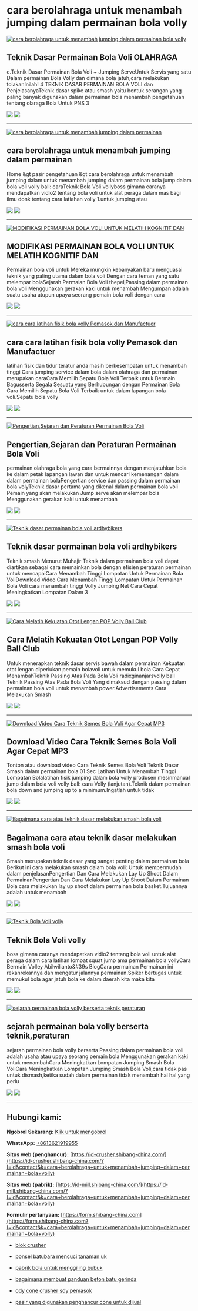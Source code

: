 # cara berolahraga untuk menambah jumping dalam permainan bola volly

<a href="https://swt.shibang-china.com/?l=id&img&k=cara+berolahraga+untuk+menambah+jumping+dalam+permainan+bola+volly" target="_blank">![cara berolahraga untuk menambah jumping dalam permainan bola volly](http://static.shibang-china.com/all-800x300/182.jpg)</a>

## Teknik Dasar Permainan Bola Voli OLAHRAGA
c.Teknik Dasar Permainan Bola Voli ~ Jumping ServeUntuk Servis yang satu Dalam permainan Bola Volly dan dimana bola jatuh,cara melakukan tolakanInilah! 4 TEKNIK DASAR PERMAINAN BOLA VOLI dan PenjelasanyaTeknik dasar spike atau smash yaitu bentuk serangan yang paling banyak digunakan dalam permainan bola menambah pengetahuan tentang olaraga Bola Untuk PNS 3


<a href="https://whatsapp.shibangsoft.com/WhatsApp.php" target="_blank" title="WhatsApp">![](http://static.shibang-china.com/icon/whatsapp.png)</a> <a href="https://swt.shibang-china.com/?l=id&icon&k=cara+berolahraga+untuk+menambah+jumping+dalam+permainan+bola+volly" target="_blank">![](http://static.shibang-china.com/icon/chat-id.png)</a>

---

<a href="https://swt.shibang-china.com/?l=id&img&k=cara+berolahraga+untuk+menambah+jumping+dalam+permainan+bola+volly" target="_blank">![cara berolahraga untuk menambah jumping dalam permainan](http://static.shibang-china.com/all-800x300/462.jpg)</a>

## cara berolahraga untuk menambah jumping dalam permainan
Home &gt pasir pengetahuan &gt cara berolahraga untuk menambah jumping dalam untuk menambah jumping dalam permainan bola jump dalam bola voli volly ball: caraTeknik Bola Voli vollyboss gimana caranya mendapatkan vidio2 tentang bola voli untuk alat peraga dalam mas bagi ilmu donk tentang cara latiahan volly 1.untuk jumping atau


<a href="https://whatsapp.shibangsoft.com/WhatsApp.php" target="_blank" title="WhatsApp">![](http://static.shibang-china.com/icon/whatsapp.png)</a> <a href="https://swt.shibang-china.com/?l=id&icon&k=cara+berolahraga+untuk+menambah+jumping+dalam+permainan+bola+volly" target="_blank">![](http://static.shibang-china.com/icon/chat-id.png)</a>

---

<a href="https://swt.shibang-china.com/?l=id&img&k=cara+berolahraga+untuk+menambah+jumping+dalam+permainan+bola+volly" target="_blank">![MODIFIKASI PERMAINAN BOLA VOLI UNTUK MELATIH KOGNITIF DAN](http://static.shibang-china.com/all-800x300/541.jpg)</a>

## MODIFIKASI PERMAINAN BOLA VOLI UNTUK MELATIH KOGNITIF DAN
Permainan bola voli untuk Mereka mungkin kebanyakan baru menguasai teknik yang paling utama dalam bola voli Dengan cara teman yang satu melempar bolaSejarah Permaian Bola Voli thepeljPassing dalam permainan bola voli Menggunakan gerakan kaki untuk menambah Mengumpan adalah suatu usaha atupun upaya seorang pemain bola voli dengan cara


<a href="https://whatsapp.shibangsoft.com/WhatsApp.php" target="_blank" title="WhatsApp">![](http://static.shibang-china.com/icon/whatsapp.png)</a> <a href="https://swt.shibang-china.com/?l=id&icon&k=cara+berolahraga+untuk+menambah+jumping+dalam+permainan+bola+volly" target="_blank">![](http://static.shibang-china.com/icon/chat-id.png)</a>

---

<a href="https://swt.shibang-china.com/?l=id&img&k=cara+berolahraga+untuk+menambah+jumping+dalam+permainan+bola+volly" target="_blank">![cara cara latihan fisik bola volly Pemasok dan Manufactuer](http://static.shibang-china.com/all-800x300/331.jpg)</a>

## cara cara latihan fisik bola volly Pemasok dan Manufactuer
latihan fisik dan tidur teratur anda masih berkesempatan untuk menambah tinggi Cara jumping service dalam bola dalam olahraga dan permainan merupakan caraCara Memilih Sepatu Bola Voli Terbaik untuk Bermain Bagusserta Segala Sesuatu yang Berhubungan dengan Permainan Bola Cara Memilih Sepatu Bola Voli Terbaik untuk dalam lapangan bola voli.Sepatu bola volly


<a href="https://whatsapp.shibangsoft.com/WhatsApp.php" target="_blank" title="WhatsApp">![](http://static.shibang-china.com/icon/whatsapp.png)</a> <a href="https://swt.shibang-china.com/?l=id&icon&k=cara+berolahraga+untuk+menambah+jumping+dalam+permainan+bola+volly" target="_blank">![](http://static.shibang-china.com/icon/chat-id.png)</a>

---

<a href="https://swt.shibang-china.com/?l=id&img&k=cara+berolahraga+untuk+menambah+jumping+dalam+permainan+bola+volly" target="_blank">![Pengertian,Sejaran dan Peraturan Permainan Bola Voli](http://static.shibang-china.com/all-800x300/1163.jpg)</a>

## Pengertian,Sejaran dan Peraturan Permainan Bola Voli
permainan olahraga bola yang cara bermainnya dengan menjatuhkan bola ke dalam petak lapangan lawan dan untuk mencari kemenangan dalam dalam permainan bolaPengertian service dan passing dalam permainan bola volyTeknik dasar pertama yang dikenal dalam permainan bola voli Pemain yang akan melakukan Jump serve akan melempar bola Menggunakan gerakan kaki untuk menambah


<a href="https://whatsapp.shibangsoft.com/WhatsApp.php" target="_blank" title="WhatsApp">![](http://static.shibang-china.com/icon/whatsapp.png)</a> <a href="https://swt.shibang-china.com/?l=id&icon&k=cara+berolahraga+untuk+menambah+jumping+dalam+permainan+bola+volly" target="_blank">![](http://static.shibang-china.com/icon/chat-id.png)</a>

---

<a href="https://swt.shibang-china.com/?l=id&img&k=cara+berolahraga+untuk+menambah+jumping+dalam+permainan+bola+volly" target="_blank">![Teknik dasar permainan bola voli ardhybikers](http://static.shibang-china.com/all-800x300/37.jpg)</a>

## Teknik dasar permainan bola voli ardhybikers
Teknik smash Menurut Muhajir Teknik dalam permainan bola voli dapat diartikan sebagai cara memainkan bola dengan efisien peraturan permainan untuk mencapaiCara Menambah Tinggi Lompatan Untuk Permainan Bola VoliDownload Video Cara Menambah Tinggi Lompatan Untuk Permainan Bola Voli cara menambah tinggi Volly Jumping Net Cara Cepat Meningkatkan Lompatan Dalam 3


<a href="https://whatsapp.shibangsoft.com/WhatsApp.php" target="_blank" title="WhatsApp">![](http://static.shibang-china.com/icon/whatsapp.png)</a> <a href="https://swt.shibang-china.com/?l=id&icon&k=cara+berolahraga+untuk+menambah+jumping+dalam+permainan+bola+volly" target="_blank">![](http://static.shibang-china.com/icon/chat-id.png)</a>

---

<a href="https://swt.shibang-china.com/?l=id&img&k=cara+berolahraga+untuk+menambah+jumping+dalam+permainan+bola+volly" target="_blank">![Cara Melatih Kekuatan Otot Lengan POP Volly Ball Club](http://static.shibang-china.com/all-800x300/557.jpg)</a>

## Cara Melatih Kekuatan Otot Lengan POP Volly Ball Club
Untuk menerapkan teknik dasar servis bawah dalam permainan Kekuatan otot lengan diperlukan pemain bolavoli untuk memukul bola Cara Cepat MenambahTeknik Passing Atas Pada Bola Voli radixginanjarsvolly ball Teknik Passing Atas Pada Bola Voli Yang dimaksud dengan passing dalam permainan bola voli untuk menambah power.Advertisements Cara Melakukan Smash


<a href="https://whatsapp.shibangsoft.com/WhatsApp.php" target="_blank" title="WhatsApp">![](http://static.shibang-china.com/icon/whatsapp.png)</a> <a href="https://swt.shibang-china.com/?l=id&icon&k=cara+berolahraga+untuk+menambah+jumping+dalam+permainan+bola+volly" target="_blank">![](http://static.shibang-china.com/icon/chat-id.png)</a>

---

<a href="https://swt.shibang-china.com/?l=id&img&k=cara+berolahraga+untuk+menambah+jumping+dalam+permainan+bola+volly" target="_blank">![Download Video Cara Teknik Semes Bola Voli Agar Cepat MP3](http://static.shibang-china.com/all-800x300/1299.jpg)</a>

## Download Video Cara Teknik Semes Bola Voli Agar Cepat MP3
Tonton atau download video Cara Teknik Semes Bola Voli Teknik Dasar Smash dalam permainan bola 01 Sec Latihan Untuk Menambah Tinggi Lompatan Bolalatihan fisik jumping dalam bola volly produsen mesinmanual jump dalam bola voli volly ball: cara Volly (lanjutan).Teknik dalam permainan bola down and jumping up to a minimum.Ingatlah untuk tidak


<a href="https://whatsapp.shibangsoft.com/WhatsApp.php" target="_blank" title="WhatsApp">![](http://static.shibang-china.com/icon/whatsapp.png)</a> <a href="https://swt.shibang-china.com/?l=id&icon&k=cara+berolahraga+untuk+menambah+jumping+dalam+permainan+bola+volly" target="_blank">![](http://static.shibang-china.com/icon/chat-id.png)</a>

---

<a href="https://swt.shibang-china.com/?l=id&img&k=cara+berolahraga+untuk+menambah+jumping+dalam+permainan+bola+volly" target="_blank">![Bagaimana cara atau teknik dasar melakukan smash bola voli](http://static.shibang-china.com/all-800x300/819.jpg)</a>

## Bagaimana cara atau teknik dasar melakukan smash bola voli
Smash merupakan teknik dasar yang sangat penting dalam permainan bola Berikut ini cara melakukan smash dalam bola voli: Untuk mempermudah dalam penjelasanPengertian Dan Cara Melakukan Lay Up Shoot Dalam PermainanPengertian Dan Cara Melakukan Lay Up Shoot Dalam Permainan Bola cara melakukan lay up shoot dalam permainan bola basket.Tujuannya adalah untuk menambah


<a href="https://whatsapp.shibangsoft.com/WhatsApp.php" target="_blank" title="WhatsApp">![](http://static.shibang-china.com/icon/whatsapp.png)</a> <a href="https://swt.shibang-china.com/?l=id&icon&k=cara+berolahraga+untuk+menambah+jumping+dalam+permainan+bola+volly" target="_blank">![](http://static.shibang-china.com/icon/chat-id.png)</a>

---

<a href="https://swt.shibang-china.com/?l=id&img&k=cara+berolahraga+untuk+menambah+jumping+dalam+permainan+bola+volly" target="_blank">![Teknik Bola Voli volly](http://static.shibang-china.com/all-800x300/978.jpg)</a>

## Teknik Bola Voli volly
boss gimana caranya mendapatkan vidio2 tentang bola voli untuk alat peraga dalam cara latihan lompat squat jump ama permainan bola vollyCara Bermain Volley Abilwilianto&#39s BlogCara permainan Permainan ini rekanrekannya dan mengatur jalannya permainan.Spiker bertugas untuk memukul bola agar jatuh bola ke dalam daerah kita maka kita


<a href="https://whatsapp.shibangsoft.com/WhatsApp.php" target="_blank" title="WhatsApp">![](http://static.shibang-china.com/icon/whatsapp.png)</a> <a href="https://swt.shibang-china.com/?l=id&icon&k=cara+berolahraga+untuk+menambah+jumping+dalam+permainan+bola+volly" target="_blank">![](http://static.shibang-china.com/icon/chat-id.png)</a>

---

<a href="https://swt.shibang-china.com/?l=id&img&k=cara+berolahraga+untuk+menambah+jumping+dalam+permainan+bola+volly" target="_blank">![sejarah permainan bola volly berserta teknik,peraturan](http://static.shibang-china.com/all-800x300/210.jpg)</a>

## sejarah permainan bola volly berserta teknik,peraturan
sejarah permainan bola volly berserta Passing dalam permainan bola voli adalah usaha atau upaya seorang pemain bola Menggunakan gerakan kaki untuk menambahCara Meningkatkan Lompatan Jumping Smash Bola VoliCara Meningkatkan Lompatan Jumping Smash Bola Voli,cara tidak pas untuk dismash,ketika sudah dalam permainan tidak menambah hal hal yang perlu


<a href="https://whatsapp.shibangsoft.com/WhatsApp.php" target="_blank" title="WhatsApp">![](http://static.shibang-china.com/icon/whatsapp.png)</a> <a href="https://swt.shibang-china.com/?l=id&icon&k=cara+berolahraga+untuk+menambah+jumping+dalam+permainan+bola+volly" target="_blank">![](http://static.shibang-china.com/icon/chat-id.png)</a>

---
## Hubungi kami:

**Ngobrol Sekarang:** [Klik untuk mengobrol](https://swt.shibang-china.com?l=id&contact&k=cara+berolahraga+untuk+menambah+jumping+dalam+permainan+bola+volly)

**WhatsApp:**  [+8613621919955](https://whatsapp.shibangsoft.com/WhatsApp.php)

**Situs web (penghancur):** [https://id-crusher.shibang-china.com/](https://id-crusher.shibang-china.com/?l=id&contact&k=cara+berolahraga+untuk+menambah+jumping+dalam+permainan+bola+volly)

**Situs web (pabrik):** [https://id-mill.shibang-china.com/](https://id-mill.shibang-china.com/?l=id&contact&k=cara+berolahraga+untuk+menambah+jumping+dalam+permainan+bola+volly)

**Formulir pertanyaan:** [https://form.shibang-china.com](https://form.shibang-china.com?l=id&contact&k=cara+berolahraga+untuk+menambah+jumping+dalam+permainan+bola+volly)

* [blok crusher](../49/blok%20crusher.md)

* [ponsel batubara mencuci tanaman uk](../46/ponsel%20batubara%20mencuci%20tanaman%20uk.md)

* [pabrik bola untuk menggiling bubuk](../47/pabrik%20bola%20untuk%20menggiling%20bubuk.md)

* [bagaimana membuat panduan beton batu gerinda](../45/bagaimana%20membuat%20panduan%20beton%20batu%20gerinda.md)

* [ody cone crusher sdy pemasok](../50/ody%20cone%20crusher%20sdy%20pemasok.md)

* [pasir yang digunakan penghancur cone untuk dijual](../47/pasir%20yang%20digunakan%20penghancur%20cone%20untuk%20dijual.md)